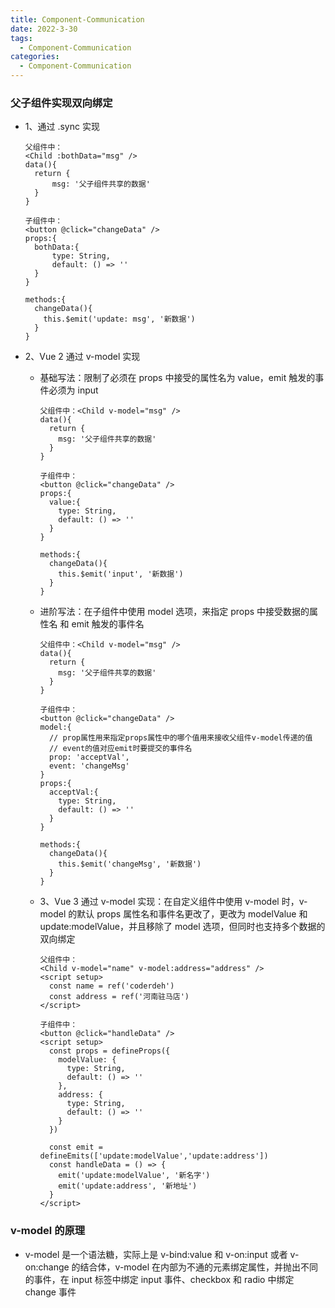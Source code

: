 ```yaml
---
title: Component-Communication
date: 2022-3-30
tags:
  - Component-Communication
categories:
  - Component-Communication
---
```


### 父子组件实现双向绑定

- 1、通过 .sync 实现

  ```
  父组件中：
  <Child :bothData="msg" />
  data(){
    return {
    	msg: '父子组件共享的数据'
    }
  }

  子组件中：
  <button @click="changeData" />
  props:{
    bothData:{
    	type: String,
    	default: () => ''
    }
  }

  methods:{
    changeData(){
      this.$emit('update: msg', '新数据')
    }
  }
  ```

- 2、Vue 2 通过 v-model 实现

  - 基础写法：限制了必须在 props 中接受的属性名为 value，emit 触发的事件必须为 input

    ```
    父组件中：<Child v-model="msg" />
    data(){
      return {
      	msg: '父子组件共享的数据'
      }
    }

    子组件中：
    <button @click="changeData" />
    props:{
      value:{
      	type: String,
      	default: () => ''
      }
    }

    methods:{
      changeData(){
        this.$emit('input', '新数据')
      }
    }
    ```

  - 进阶写法：在子组件中使用 model 选项，来指定 props 中接受数据的属性名 和 emit 触发的事件名

    ```
    父组件中：<Child v-model="msg" />
    data(){
      return {
      	msg: '父子组件共享的数据'
      }
    }

    子组件中：
    <button @click="changeData" />
    model:{
      // prop属性用来指定props属性中的哪个值用来接收父组件v-model传递的值
      // event的值对应emit时要提交的事件名
      prop: 'acceptVal',
      event: 'changeMsg'
    }
    props:{
      acceptVal:{
      	type: String,
      	default: () => ''
      }
    }

    methods:{
      changeData(){
        this.$emit('changeMsg', '新数据')
      }
    }
    ```

  - 3、Vue 3 通过 v-model 实现：在自定义组件中使用 v-model 时，v-model 的默认 props 属性名和事件名更改了，更改为 modelValue 和 update:modelValue，并且移除了 model 选项，但同时也支持多个数据的双向绑定

    ```
    父组件中：
    <Child v-model="name" v-model:address="address" />
    <script setup>
      const name = ref('coderdeh')
      const address = ref('河南驻马店')
    </script>

    子组件中：
    <button @click="handleData" />
    <script setup>
      const props = defineProps({
        modelValue: {
          type: String,
          default: () => ''
        },
        address: {
          type: String,
          default: () => ''
        }
      })

      const emit = defineEmits(['update:modelValue','update:address'])
      const handleData = () => {
        emit('update:modelValue', '新名字')
        emit('update:address', '新地址')
      }
    </script>
    ```

### v-model 的原理

- v-model 是一个语法糖，实际上是 v-bind:value 和 v-on:input 或者 v-on:change 的结合体，v-model 在内部为不通的元素绑定属性，并抛出不同的事件，在 input 标签中绑定 input 事件、checkbox 和 radio 中绑定 change 事件
